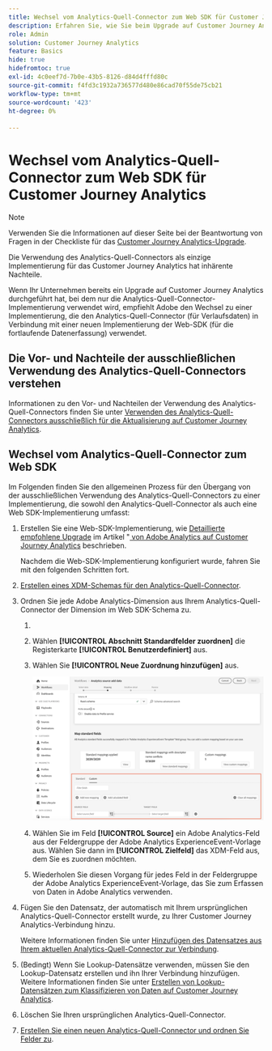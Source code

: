 ```yaml
---
title: Wechsel vom Analytics-Quell-Connector zum Web SDK für Customer Journey Analytics
description: Erfahren Sie, wie Sie beim Upgrade auf Customer Journey Analytics vom Analytics-Quell-Connector zum Web SDK wechseln
role: Admin
solution: Customer Journey Analytics
feature: Basics
hide: true
hidefromtoc: true
exl-id: 4c0eef7d-7b0e-43b5-8126-d84d4fffd80c
source-git-commit: f4fd3c1932a736577d480e86cad70f55de75cb21
workflow-type: tm+mt
source-wordcount: '423'
ht-degree: 0%

---
```


# Wechsel vom Analytics-Quell-Connector zum Web SDK für Customer Journey Analytics

>[!NOTE]
> 
>Verwenden Sie die Informationen auf dieser Seite bei der Beantwortung von Fragen in der Checkliste für das [Customer Journey Analytics-Upgrade](https://gigazelle.github.io/cja-ttv/).

Die Verwendung des Analytics-Quell-Connectors als einzige Implementierung für das Customer Journey Analytics hat inhärente Nachteile.

Wenn Ihr Unternehmen bereits ein Upgrade auf Customer Journey Analytics durchgeführt hat, bei dem nur die Analytics-Quell-Connector-Implementierung verwendet wird, empfiehlt Adobe den Wechsel zu einer Implementierung, die den Analytics-Quell-Connector (für Verlaufsdaten) in Verbindung mit einer neuen Implementierung der Web-SDK (für die fortlaufende Datenerfassung) verwendet.

## Die Vor- und Nachteile der ausschließlichen Verwendung des Analytics-Quell-Connectors verstehen

Informationen zu den Vor- und Nachteilen der Verwendung des Analytics-Quell-Connectors finden Sie unter [Verwenden des Analytics-Quell-Connectors ausschließlich für die Aktualisierung auf Customer Journey Analytics](/help/getting-started/cja-upgrade/cja-upgrade-source-connector-exclusively.md).

## Wechsel vom Analytics-Quell-Connector zum Web SDK

Im Folgenden finden Sie den allgemeinen Prozess für den Übergang von der ausschließlichen Verwendung des Analytics-Quell-Connectors zu einer Implementierung, die sowohl den Analytics-Quell-Connector als auch eine Web SDK-Implementierung umfasst:

1. Erstellen Sie eine Web-SDK-Implementierung, wie [Detaillierte empfohlene Upgrade](/help/getting-started/cja-upgrade/cja-upgrade-recommendations.md#detailed-recommended-upgrade-steps) im Artikel &quot;[ von Adobe Analytics auf Customer Journey Analytics](/help/getting-started/cja-upgrade/cja-upgrade-recommendations.md) beschrieben.

   Nachdem die Web-SDK-Implementierung konfiguriert wurde, fahren Sie mit den folgenden Schritten fort.

1. [Erstellen eines XDM-Schemas für den Analytics-Quell-Connector](/help/getting-started/cja-upgrade/cja-upgrade-source-connector-schema.md).

1. Ordnen Sie jede Adobe Analytics-Dimension aus Ihrem Analytics-Quell-Connector der Dimension im Web SDK-Schema zu.

   1. 
      <!-- how do you get here -->

   1. Wählen **[!UICONTROL Abschnitt Standardfelder zuordnen]** die Registerkarte **[!UICONTROL Benutzerdefiniert]** aus.

   1. Wählen Sie **[!UICONTROL Neue Zuordnung hinzufügen]** aus.

      ![Schemafelder zuordnen](assets/schema-mapping.png)

   1. Wählen Sie im Feld **[!UICONTROL Source]** ein Adobe Analytics-Feld aus der Feldergruppe der Adobe Analytics ExperienceEvent-Vorlage aus. Wählen Sie dann im **[!UICONTROL Zielfeld]** das XDM-Feld aus, dem Sie es zuordnen möchten.

   1. Wiederholen Sie diesen Vorgang für jedes Feld in der Feldergruppe der Adobe Analytics ExperienceEvent-Vorlage, das Sie zum Erfassen von Daten in Adobe Analytics verwenden.

1. Fügen Sie den Datensatz, der automatisch mit Ihrem ursprünglichen Analytics-Quell-Connector erstellt wurde, zu Ihrer Customer Journey Analytics-Verbindung hinzu.

   Weitere Informationen finden Sie unter [Hinzufügen des Datensatzes aus Ihrem aktuellen Analytics-Quell-Connector zur Verbindung](/help/getting-started/cja-upgrade/cja-upgrade-source-connector-dataset.md).

1. (Bedingt) Wenn Sie Lookup-Datensätze verwenden, müssen Sie den Lookup-Datensatz erstellen und ihn Ihrer Verbindung hinzufügen. Weitere Informationen finden Sie unter [Erstellen von Lookup-Datensätzen zum Klassifizieren von Daten auf Customer Journey Analytics](/help/getting-started/cja-upgrade/cja-upgrade-dataset-lookup.md).

1. Löschen Sie Ihren ursprünglichen Analytics-Quell-Connector. <!-- need to add steps somewhere about how to do this -->

1. [Erstellen Sie einen neuen Analytics-Quell-Connector und ordnen Sie Felder zu](/help/getting-started/cja-upgrade/cja-upgrade-source-connector.md).
